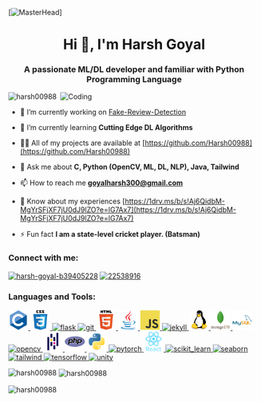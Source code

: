 [![MasterHead](https://www.bing.com/images/search?view=detailV2&ccid=Gd1K7eRi&id=3A0EE35ACF67E2D68E818B944C1C5A46774B70F7&thid=OIP.Gd1K7eRi_tE6eaO4a99QRwHaBw&mediaurl=https%3a%2f%2fmir-s3-cdn-cf.behance.net%2fproject_modules%2f1400%2f6c0f9b95746151.5e9ecde69599e.gif&exph=331&expw=1400&q=banner+gif+for+github&simid=607988518667121705&FORM=IRPRST&ck=662514A72F7CD845D2BCD372E66169C1&selectedIndex=2&ajaxhist=0&ajaxserp=0)]
<h1 align="center">Hi 👋, I'm Harsh Goyal</h1>
<h3 align="center">A passionate ML/DL developer and familiar with Python Programming Language</h3>
<img align="right" alt="Coding" width="400" src="https://www.bing.com/images/search?view=detailV2&ccid=uGIdIh7U&id=C372BE93E90FCC6749E8F7326266AF8ECF6C5CFD&thid=OIP.uGIdIh7Um_O_Cry35-_uhwHaFj&mediaurl=https%3a%2f%2fcdn.dribbble.com%2fusers%2f1019864%2fscreenshots%2f3079099%2fcodeloop.gif&exph=600&expw=800&q=animated+coding+gif&simid=608020121049713142&FORM=IRPRST&ck=4EF19D2214CEC58B8920F1B5FC19690A&selectedIndex=3&ajaxhist=0&ajaxserp=0">

<p align="left"> <img src="https://komarev.com/ghpvc/?username=harsh00988&label=Profile%20views&color=0e75b6&style=flat" alt="harsh00988" /> </p>

- 🔭 I’m currently working on [Fake-Review-Detection](https://github.com/Harsh00988/fake-review-detection)

- 🌱 I’m currently learning **Cutting Edge DL Algorithms**

- 👨‍💻 All of my projects are available at [https://github.com/Harsh00988](https://github.com/Harsh00988)

- 💬 Ask me about **C, Python (OpenCV, ML, DL, NLP), Java, Tailwind**

- 📫 How to reach me **goyalharsh300@gmail.com**

- 📄 Know about my experiences [https://1drv.ms/b/s!Aj6QidbM-MgYrSFjXF7jU0dJ9lZO?e=lG7Ax7](https://1drv.ms/b/s!Aj6QidbM-MgYrSFjXF7jU0dJ9lZO?e=lG7Ax7)

- ⚡ Fun fact **I am a state-level cricket player. (Batsman)**

<h3 align="left">Connect with me:</h3>
<p align="left">
<a href="https://linkedin.com/in/harsh-goyal-b39405228" target="blank"><img align="center" src="https://raw.githubusercontent.com/rahuldkjain/github-profile-readme-generator/master/src/images/icons/Social/linked-in-alt.svg" alt="harsh-goyal-b39405228" height="30" width="40" /></a>
<a href="https://stackoverflow.com/users/22538916" target="blank"><img align="center" src="https://raw.githubusercontent.com/rahuldkjain/github-profile-readme-generator/master/src/images/icons/Social/stack-overflow.svg" alt="22538916" height="30" width="40" /></a>
</p>

<h3 align="left">Languages and Tools:</h3>
<p align="left"> <a href="https://www.cprogramming.com/" target="_blank" rel="noreferrer"> <img src="https://raw.githubusercontent.com/devicons/devicon/master/icons/c/c-original.svg" alt="c" width="40" height="40"/> </a> <a href="https://www.w3schools.com/css/" target="_blank" rel="noreferrer"> <img src="https://raw.githubusercontent.com/devicons/devicon/master/icons/css3/css3-original-wordmark.svg" alt="css3" width="40" height="40"/> </a> <a href="https://flask.palletsprojects.com/" target="_blank" rel="noreferrer"> <img src="https://www.vectorlogo.zone/logos/pocoo_flask/pocoo_flask-icon.svg" alt="flask" width="40" height="40"/> </a> <a href="https://git-scm.com/" target="_blank" rel="noreferrer"> <img src="https://www.vectorlogo.zone/logos/git-scm/git-scm-icon.svg" alt="git" width="40" height="40"/> </a> <a href="https://www.w3.org/html/" target="_blank" rel="noreferrer"> <img src="https://raw.githubusercontent.com/devicons/devicon/master/icons/html5/html5-original-wordmark.svg" alt="html5" width="40" height="40"/> </a> <a href="https://www.java.com" target="_blank" rel="noreferrer"> <img src="https://raw.githubusercontent.com/devicons/devicon/master/icons/java/java-original.svg" alt="java" width="40" height="40"/> </a> <a href="https://developer.mozilla.org/en-US/docs/Web/JavaScript" target="_blank" rel="noreferrer"> <img src="https://raw.githubusercontent.com/devicons/devicon/master/icons/javascript/javascript-original.svg" alt="javascript" width="40" height="40"/> </a> <a href="https://jekyllrb.com/" target="_blank" rel="noreferrer"> <img src="https://www.vectorlogo.zone/logos/jekyllrb/jekyllrb-icon.svg" alt="jekyll" width="40" height="40"/> </a> <a href="https://www.linux.org/" target="_blank" rel="noreferrer"> <img src="https://raw.githubusercontent.com/devicons/devicon/master/icons/linux/linux-original.svg" alt="linux" width="40" height="40"/> </a> <a href="https://www.mongodb.com/" target="_blank" rel="noreferrer"> <img src="https://raw.githubusercontent.com/devicons/devicon/master/icons/mongodb/mongodb-original-wordmark.svg" alt="mongodb" width="40" height="40"/> </a> <a href="https://www.mysql.com/" target="_blank" rel="noreferrer"> <img src="https://raw.githubusercontent.com/devicons/devicon/master/icons/mysql/mysql-original-wordmark.svg" alt="mysql" width="40" height="40"/> </a> <a href="https://opencv.org/" target="_blank" rel="noreferrer"> <img src="https://www.vectorlogo.zone/logos/opencv/opencv-icon.svg" alt="opencv" width="40" height="40"/> </a> <a href="https://pandas.pydata.org/" target="_blank" rel="noreferrer"> <img src="https://raw.githubusercontent.com/devicons/devicon/2ae2a900d2f041da66e950e4d48052658d850630/icons/pandas/pandas-original.svg" alt="pandas" width="40" height="40"/> </a> <a href="https://www.php.net" target="_blank" rel="noreferrer"> <img src="https://raw.githubusercontent.com/devicons/devicon/master/icons/php/php-original.svg" alt="php" width="40" height="40"/> </a> <a href="https://www.python.org" target="_blank" rel="noreferrer"> <img src="https://raw.githubusercontent.com/devicons/devicon/master/icons/python/python-original.svg" alt="python" width="40" height="40"/> </a> <a href="https://pytorch.org/" target="_blank" rel="noreferrer"> <img src="https://www.vectorlogo.zone/logos/pytorch/pytorch-icon.svg" alt="pytorch" width="40" height="40"/> </a> <a href="https://reactjs.org/" target="_blank" rel="noreferrer"> <img src="https://raw.githubusercontent.com/devicons/devicon/master/icons/react/react-original-wordmark.svg" alt="react" width="40" height="40"/> </a> <a href="https://scikit-learn.org/" target="_blank" rel="noreferrer"> <img src="https://upload.wikimedia.org/wikipedia/commons/0/05/Scikit_learn_logo_small.svg" alt="scikit_learn" width="40" height="40"/> </a> <a href="https://seaborn.pydata.org/" target="_blank" rel="noreferrer"> <img src="https://seaborn.pydata.org/_images/logo-mark-lightbg.svg" alt="seaborn" width="40" height="40"/> </a> <a href="https://tailwindcss.com/" target="_blank" rel="noreferrer"> <img src="https://www.vectorlogo.zone/logos/tailwindcss/tailwindcss-icon.svg" alt="tailwind" width="40" height="40"/> </a> <a href="https://www.tensorflow.org" target="_blank" rel="noreferrer"> <img src="https://www.vectorlogo.zone/logos/tensorflow/tensorflow-icon.svg" alt="tensorflow" width="40" height="40"/> </a> <a href="https://unity.com/" target="_blank" rel="noreferrer"> <img src="https://www.vectorlogo.zone/logos/unity3d/unity3d-icon.svg" alt="unity" width="40" height="40"/> </a> </p>

<p><img align="left" src="https://github-readme-stats.vercel.app/api/top-langs?username=harsh00988&show_icons=true&locale=en&layout=compact" alt="harsh00988" /></p>

<p>&nbsp;<img align="center" src="https://github-readme-stats.vercel.app/api?username=harsh00988&show_icons=true&locale=en" alt="harsh00988" /></p>

<p><img align="center" src="https://github-readme-streak-stats.herokuapp.com/?user=harsh00988&" alt="harsh00988" /></p>
